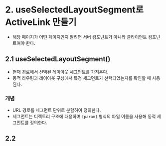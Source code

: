 # 2. useSelectedLayoutSegment로 ActiveLink 만들기
- 해당 페이지가 어떤 페이지인지 알려면 서버 컴포넌트가 아니라 클라이언트 컴포넌트여야 한다.

## 2.1 useSelectedLayoutSegment()
- 현재 경로에서 선택된 레이아웃 세그먼트를 가져온다.
- 동적 라우팅과 레이아웃 구성에서 특정 세그먼트가 선택되었는지를 확인할 때 사용된다.

### 개념
- URL 경로를 세그먼트 단위로 분할하여 정의한다.
- 세그먼트는 디렉토리 구조에 대응하며 `[param]` 형식의 파일 이름을 사용해 동적 세그먼트를 정의한다.


## 2.2 